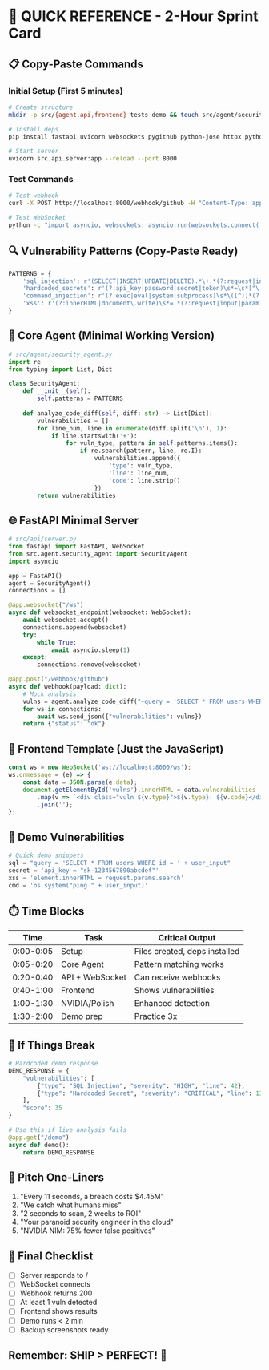 # 🚀 QUICK REFERENCE - 2-Hour Sprint Card

## 📋 Copy-Paste Commands

### Initial Setup (First 5 minutes)
```bash
# Create structure
mkdir -p src/{agent,api,frontend} tests demo && touch src/agent/security_agent.py src/api/server.py src/frontend/index.html requirements.txt .env

# Install deps
pip install fastapi uvicorn websockets pygithub python-jose httpx python-dotenv aiofiles

# Start server
uvicorn src.api.server:app --reload --port 8000
```

### Test Commands
```bash
# Test webhook
curl -X POST http://localhost:8000/webhook/github -H "Content-Type: application/json" -d '{"action": "opened", "pull_request": {"number": 42}, "repository": {"full_name": "demo/repo"}}'

# Test WebSocket
python -c "import asyncio, websockets; asyncio.run(websockets.connect('ws://localhost:8000/ws'))"
```

## 🔍 Vulnerability Patterns (Copy-Paste Ready)

```python
PATTERNS = {
    'sql_injection': r'(SELECT|INSERT|UPDATE|DELETE).*\+.*(?:request|input|param|user_input)',
    'hardcoded_secrets': r'(?:api_key|password|secret|token)\s*=\s*["\'][^"\'\n]{8,}["\']',
    'command_injection': r'(?:exec|eval|system|subprocess)\s*\([^)]*(?:request|input)',
    'xss': r'(?:innerHTML|document\.write)\s*=.*(?:request|input|param)'
}
```

## 🎯 Core Agent (Minimal Working Version)

```python
# src/agent/security_agent.py
import re
from typing import List, Dict

class SecurityAgent:
    def __init__(self):
        self.patterns = PATTERNS
        
    def analyze_code_diff(self, diff: str) -> List[Dict]:
        vulnerabilities = []
        for line_num, line in enumerate(diff.split('\n'), 1):
            if line.startswith('+'):
                for vuln_type, pattern in self.patterns.items():
                    if re.search(pattern, line, re.I):
                        vulnerabilities.append({
                            'type': vuln_type,
                            'line': line_num,
                            'code': line.strip()
                        })
        return vulnerabilities
```

## 🌐 FastAPI Minimal Server

```python
# src/api/server.py
from fastapi import FastAPI, WebSocket
from src.agent.security_agent import SecurityAgent
import asyncio

app = FastAPI()
agent = SecurityAgent()
connections = []

@app.websocket("/ws")
async def websocket_endpoint(websocket: WebSocket):
    await websocket.accept()
    connections.append(websocket)
    try:
        while True:
            await asyncio.sleep(1)
    except:
        connections.remove(websocket)

@app.post("/webhook/github")
async def webhook(payload: dict):
    # Mock analysis
    vulns = agent.analyze_code_diff("+query = 'SELECT * FROM users WHERE id = ' + user_id")
    for ws in connections:
        await ws.send_json({"vulnerabilities": vulns})
    return {"status": "ok"}
```

## 🎨 Frontend Template (Just the JavaScript)

```javascript
const ws = new WebSocket('ws://localhost:8000/ws');
ws.onmessage = (e) => {
    const data = JSON.parse(e.data);
    document.getElementById('vulns').innerHTML = data.vulnerabilities
        .map(v => `<div class="vuln ${v.type}">${v.type}: ${v.code}</div>`)
        .join('');
};
```

## 🏃 Demo Vulnerabilities

```python
# Quick demo snippets
sql = "query = 'SELECT * FROM users WHERE id = ' + user_input"
secret = 'api_key = "sk-1234567890abcdef"'
xss = 'element.innerHTML = request.params.search'
cmd = 'os.system("ping " + user_input)'
```

## ⏱️ Time Blocks

| Time | Task | Critical Output |
|------|------|----------------|
| 0:00-0:05 | Setup | Files created, deps installed |
| 0:05-0:20 | Core Agent | Pattern matching works |
| 0:20-0:40 | API + WebSocket | Can receive webhooks |
| 0:40-1:00 | Frontend | Shows vulnerabilities |
| 1:00-1:30 | NVIDIA/Polish | Enhanced detection |
| 1:30-2:00 | Demo prep | Practice 3x |

## 🚨 If Things Break

```python
# Hardcoded demo response
DEMO_RESPONSE = {
    "vulnerabilities": [
        {"type": "SQL Injection", "severity": "HIGH", "line": 42},
        {"type": "Hardcoded Secret", "severity": "CRITICAL", "line": 13}
    ],
    "score": 35
}

# Use this if live analysis fails
@app.get("/demo")
async def demo():
    return DEMO_RESPONSE
```

## 🎤 Pitch One-Liners

1. "Every 11 seconds, a breach costs $4.45M"
2. "We catch what humans miss"
3. "2 seconds to scan, 2 weeks to ROI"
4. "Your paranoid security engineer in the cloud"
5. "NVIDIA NIM: 75% fewer false positives"

## 🏁 Final Checklist

- [ ] Server responds to /
- [ ] WebSocket connects
- [ ] Webhook returns 200
- [ ] At least 1 vuln detected
- [ ] Frontend shows results
- [ ] Demo runs < 2 min
- [ ] Backup screenshots ready

## Remember: SHIP > PERFECT! 🚀